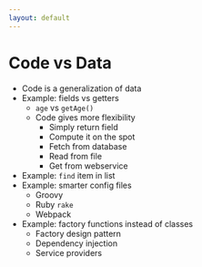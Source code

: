 ```yaml
---
layout: default
---
```

# Code vs Data

* Code is a generalization of data
* Example: fields vs getters
  * `age` vs `getAge()`
  * Code gives more flexibility
    * Simply return field
    * Compute it on the spot
    * Fetch from database
    * Read from file
    * Get from webservice
* Example: `find` item in list
* Example: smarter config files
  * Groovy
  * Ruby `rake`
  * Webpack
* Example: factory functions instead of classes
  * Factory design pattern
  * Dependency injection
  * Service providers

